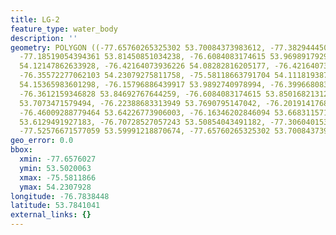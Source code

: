 ```yaml
---
title: LG-2
feature_type: water_body
description: ''
geometry: POLYGON ((-77.65760265325302 53.70084373983612, -77.3829444501655 53.83720456114246,
  -77.18519054394361 53.81450851034238, -76.6084083174615 53.96989179291475, -76.83362804399221
  54.12147862633928, -76.42164073936226 54.08282816205177, -76.42164073936226 54.19545803540974,
  -76.35572277062103 54.23079275811758, -75.58118663791704 54.1118193871058, -76.15796886439917
  54.15365983601298, -76.15796886439917 53.9892740978994, -76.39966808311519 53.92463133804551,
  -76.3612159346828 53.84692767644259, -76.6084083174615 53.85016821312707, -76.77320323931366
  53.7073471579494, -76.22388683313949 53.7690795147042, -76.20191417689242 53.72360130642014,
  -76.46009288779464 53.64226773906003, -76.16346202846094 53.66831157144559, -76.15796886439917
  53.6129491927183, -76.70728527057243 53.50854043491182, -77.30604015330162 53.50200632947197,
  -77.52576671577059 53.59991218870674, -77.65760265325302 53.70084373983612))
geo_error: 0.0
bbox:
  xmin: -77.6576027
  ymin: 53.5020063
  xmax: -75.5811866
  ymax: 54.2307928
longitude: -76.7838448
latitude: 53.7841041
external_links: {}
---
```

